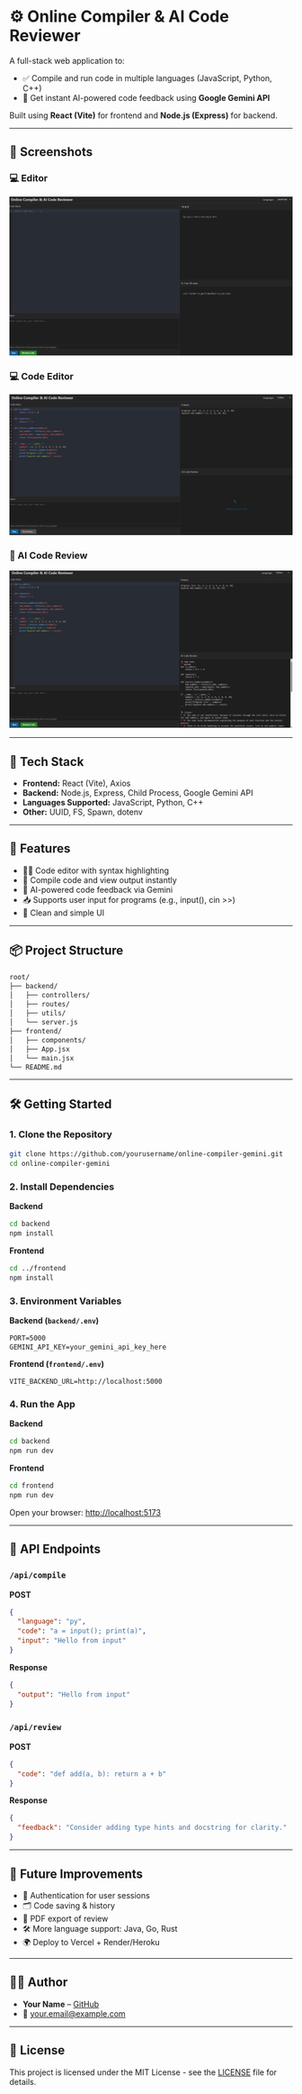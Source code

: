 # ⚙️ Online Compiler & AI Code Reviewer

A full-stack web application to:
- ✅ Compile and run code in multiple languages (JavaScript, Python, C++)
- 🤖 Get instant AI-powered code feedback using **Google Gemini API**

Built using **React (Vite)** for frontend and **Node.js (Express)** for backend.

---

## 📸 Screenshots

### 💻 Editor
![Editor](./screenshot/1.png)

### 💻 Code Editor
![Code Editor](./screenshot/2.png)

### 🤖 AI Code Review
![AI Review](./screenshot/3.png)

---

## 🧰 Tech Stack

- **Frontend:** React (Vite), Axios
- **Backend:** Node.js, Express, Child Process, Google Gemini API
- **Languages Supported:** JavaScript, Python, C++
- **Other:** UUID, FS, Spawn, dotenv

---

## 🚀 Features

- 🧑‍💻 Code editor with syntax highlighting
- 🧾 Compile code and view output instantly
- 🧠 AI-powered code feedback via Gemini
- 📥 Supports user input for programs (e.g., input(), cin >>)
- 🧼 Clean and simple UI

---

## 📦 Project Structure

```
root/
├── backend/
│   ├── controllers/
│   ├── routes/
│   ├── utils/
│   └── server.js
├── frontend/
│   ├── components/
│   ├── App.jsx
│   └── main.jsx
└── README.md
```

---

## 🛠️ Getting Started

### 1. Clone the Repository

```bash
git clone https://github.com/yourusername/online-compiler-gemini.git
cd online-compiler-gemini
```

### 2. Install Dependencies

**Backend**
```bash
cd backend
npm install
```

**Frontend**
```bash
cd ../frontend
npm install
```

### 3. Environment Variables

**Backend (`backend/.env`)**
```env
PORT=5000
GEMINI_API_KEY=your_gemini_api_key_here
```

**Frontend (`frontend/.env`)**
```env
VITE_BACKEND_URL=http://localhost:5000
```

### 4. Run the App

**Backend**
```bash
cd backend
npm run dev
```

**Frontend**
```bash
cd frontend
npm run dev
```

Open your browser: [http://localhost:5173](http://localhost:5173)

---

## 🧪 API Endpoints

### `/api/compile`

**POST**
```json
{
  "language": "py",
  "code": "a = input(); print(a)",
  "input": "Hello from input"
}
```
**Response**
```json
{
  "output": "Hello from input"
}
```

### `/api/review`

**POST**
```json
{
  "code": "def add(a, b): return a + b"
}
```
**Response**
```json
{
  "feedback": "Consider adding type hints and docstring for clarity."
}
```

---

## 📌 Future Improvements

- 🔐 Authentication for user sessions
- 🗂️ Code saving & history
- 📎 PDF export of review
- 🛠️ More language support: Java, Go, Rust
- 🌍 Deploy to Vercel + Render/Heroku

---

## 👨‍💻 Author

- **Your Name** – [GitHub](https://github.com/yourusername)
- 📧 your.email@example.com

---

## 📄 License

This project is licensed under the MIT License - see the [LICENSE](LICENSE) file for details.
